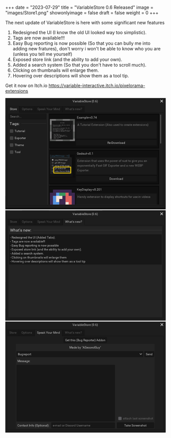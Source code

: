 +++
date = "2023-07-29"
title = "VariableStore 0.6 Released"
image = "images/Store1.png"
showonlyimage = false
draft = false
weight = 0
+++

The next update of VariableStore is here with some significant new features

<!--more-->

1.  Redesigned the UI (I know the old UI looked way too simplistic).
2.  Tags are now available!!!
3.  Easy Bug reporting is now possible (So that you can bully me into adding new fratures), don't worry i won't be able to know who you are (unless you tell me yourself)
4.  Exposed store link (and the ability to add your own). 
5.  Added a search system (So that you don't have to scroll much).
6.  Clicking on thumbnails will enlarge them.
7.  Hovering over descriptions will show them as a tool tip.

Get it now on Itch.io https://variable-interactive.itch.io/pixelorama-extensions

![Pic1][1]
![Pic2][2]
![Pic3][3]

[1]: /images/Store1.png
[2]: /images/Store2.png
[3]: /images/Store3.png

